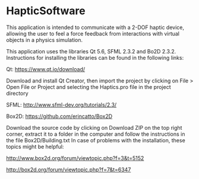 # HapticSoftware

This application is intended to communicate with a 2-DOF haptic device, allowing the user to feel a force feedback from interactions with virtual objects in a physics simulation.


This application uses the libraries Qt 5.6, SFML 2.3.2 and Bo2D 2.3.2. Instructions for installing the libraries can be found in the following links: 

Qt: 
https://www.qt.io/download/ 

Download and install Qt Creator, then import the project by clicking on File > Open File or Project and selecting the Haptics.pro file in the project directory

SFML: 
http://www.sfml-dev.org/tutorials/2.3/

Box2D:
https://github.com/erincatto/Box2D 

Download the source code by clicking on Download ZIP on the top right corner, extract it to a folder in the computer and follow the instructions in the file Box2D/Building.txt 
In case of problems with the installation, these topics might be helpful:

http://www.box2d.org/forum/viewtopic.php?f=3&t=5152

http://box2d.org/forum/viewtopic.php?f=7&t=6347
